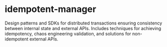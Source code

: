 # idempotent-manager
Design patterns and SDKs for distributed transactions ensuring consistency between internal state and external APIs. Includes techniques for achieving idempotency, chaos engineering validation, and solutions for non-idempotent external APIs.
